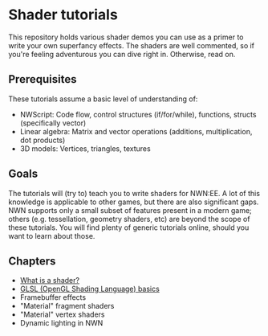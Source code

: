 # Shader tutorials

This repository holds various shader demos you can use as a primer to write your own superfancy effects. The shaders are well commented, so if you're feeling adventurous you can dive right in. Otherwise, read on.

## Prerequisites

These tutorials assume a basic level of understanding of:
- NWScript: Code flow, control structures (if/for/while), functions, structs (specifically vector)
- Linear algebra: Matrix and vector operations (additions, multiplication, dot products)
- 3D models: Vertices, triangles, textures

## Goals

The tutorials will (try to) teach you to write shaders for NWN:EE. A lot of this knowledge is applicable to other games, but there are also significant gaps. NWN supports only a small subset of features present in a modern game; others (e.g. tessellation, geometry shaders, etc) are beyond the scope of these tutorials. You will find plenty of generic tutorials online, should you want to learn about those.

## Chapters

- [What is a shader?](tut/what-is-a-shader.md)
- [GLSL (OpenGL Shading Language) basics](tut/glsl-basics.md)
- Framebuffer effects
- "Material" fragment shaders
- "Material" vertex shaders
- Dynamic lighting in NWN
